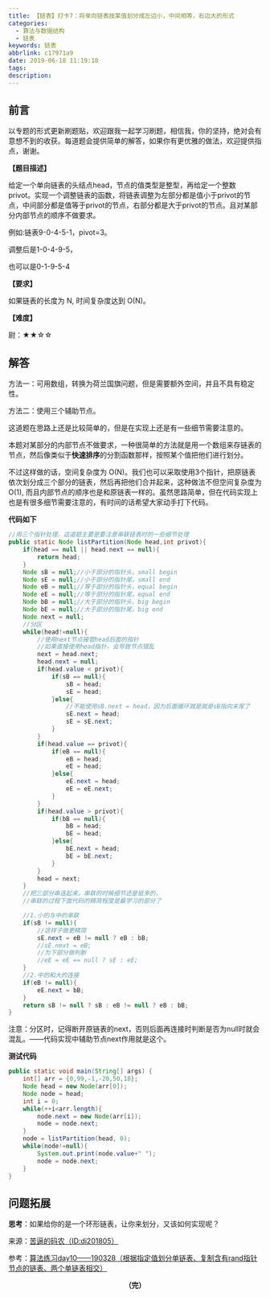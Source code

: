 ```yaml
---
title: 【链表】打卡7：将单向链表按某值划分成左边小，中间相等，右边大的形式
categories:
  - 算法与数据结构
  - 链表
keywords: 链表
abbrlink: c17971a9
date: 2019-06-18 11:19:18
tags:
description:
---
```


## 前言

以专题的形式更新刷题贴，欢迎跟我一起学习刷题，相信我，你的坚持，绝对会有意想不到的收获。每道题会提供简单的解答，如果你有更优雅的做法，欢迎提供指点，谢谢。

<!--more-->

**【题目描述】**

给定一个单向链表的头结点head，节点的值类型是整型，再给定一个整数privot。实现一个调整链表的函数，将链表调整为左部分都是值小于privot的节点，中间部分都是值等于privot的节点，右部分都是大于privot的节点。且对某部分内部节点的顺序不做要求。

例如:链表9-0-4-5-1，pivot=3。

调整后是1-0-4-9-5，

也可以是0-1-9-5-4

**【要求】**

如果链表的长度为 N, 时间复杂度达到 O(N)。

**【难度】**

尉：★★☆☆

## 解答

方法一：可用数组，转换为荷兰国旗问题，但是需要额外空间，并且不具有稳定性。

方法二：使用三个辅助节点。

这道题在思路上还是比较简单的，但是在实现上还是有一些细节需要注意的。

本题对某部分的内部节点不做要求，一种很简单的方法就是用一个数组来存链表的节点，然后像类似于**快速排序**的分割函数那样，按照某个值把他们进行划分。

不过这样做的话，空间复杂度为 O(N)。我们也可以采取使用3个指针，把原链表依次划分成三个部分的链表，然后再把他们合并起来，这种做法不但空间复杂度为 O(1), 而且内部节点的顺序也是和原链表一样的。虽然思路简单，但在代码实现上也是有很多细节需要注意的，有时间的话希望大家动手打下代码。

**代码如下**

```java
//用三个指针处理，这道题主要是要注意串联链表时的一些细节处理
public static Node listPartition(Node head,int privot){
    if(head == null || head.next == null){
        return head;
    }
    Node sB = null;//小于部分的指针头，small begin
    Node sE = null;//小于部分的指针尾，small end
    Node eB = null;//等于部分的指针头，equal begin
    Node eE = null;//等于部分的指针尾，equal end
    Node bB = null;//大于部分的指针头，big begin
    Node bE = null;//大于部分的指针尾，big end
    Node next = null;
    //分区
    while(head!=null){
        //使用next节点接管head后面的指针
        //如果直接使用head指针，会导致节点错乱
        next = head.next;
        head.next = null;
        if(head.value < privot){
            if(sB == null){
                sB = head;
                sE = head;
            }else{
                //不能使用sB.next = head，因为后面循环就是就是sB指向末尾了
                sE.next = head;
                sE = sE.next;
            }
        }
        if(head.value == privot){
            if(eB == null){
                eB = head;
                eE = head;
            }else{
                eE.next = head;
                eE = eE.next;
            }
        }
        if(head.value > privot){
            if(bB == null){
                bB = head;
                bE = head;
            }else{
                bE.next = head;
                bE = bE.next;
            }
        }
        head = next;
    }
    //把三部分串连起来，串联的时候细节还是挺多的，
    //串联的过程下面代码的精简程度是最学习的部分了

    //1.小的与中的串联
    if(sB != null){
        //这样子做更精简
        sE.next = eB != null ? eB : bB;
        //sE.next = eB;
        //为下部分做判断
        //eE = eE == null ? sE : eE;
    }
    //2.中的和大的连接
    if(eB != null){
        eE.next = bB;
    }
    return sB != null ? sB : eB != null ? eB : bB;
}
```

注意：分区时，记得断开原链表的next，否则后面再连接时判断是否为null时就会混乱。——代码实现中辅助节点next作用就是这个。

**测试代码**

~~~java
public static void main(String[] args) {
    int[] arr = {0,99,-1,-20,50,18};
    Node head = new Node(arr[0]);
    Node node = head;
    int i = 0;
    while(++i<arr.length){
        node.next = new Node(arr[i]);
        node = node.next;
    }
    node = listPartition(head, 0);
    while(node!=null){
        System.out.print(node.value+" ");
        node = node.next;
    }
}
~~~

## 问题拓展

**思考**：如果给你的是一个环形链表，让你来划分，又该如何实现呢？

来源：[苦逼的码农（ID:di201805）](<https://mp.weixin.qq.com/s?__biz=Mzg2NzA4MTkxNQ==&mid=2247485170&idx=2&sn=4b59194181890ad401e712558a0e98ff&chksm=ce404d26f937c4308b9a82b57b4fd55102033c84fbe2180b61dc508f8ee2cc65648534b982f1&scene=21#wechat_redirect>)

参考：[算法练习day10——190328（根据指定值划分单链表、复制含有rand指针节点的链表、两个单链表相交）](<https://blog.csdn.net/zhxin606a/article/details/88853917>)

<center style="font-weight:bold">（完）</center>

